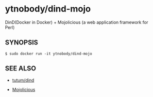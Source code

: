 # ytnobody/dind-mojo

DinD(Docker in Docker) + Mojolicious (a web application framework for Perl)

## SYNOPSIS

    $ sudo docker run -it ytnobody/dind-mojo

## SEE ALSO

* [tutum/dind](https://registry.hub.docker.com/u/tutum/dind/)

* [Mojolicious](http://mojolicio.us/)

